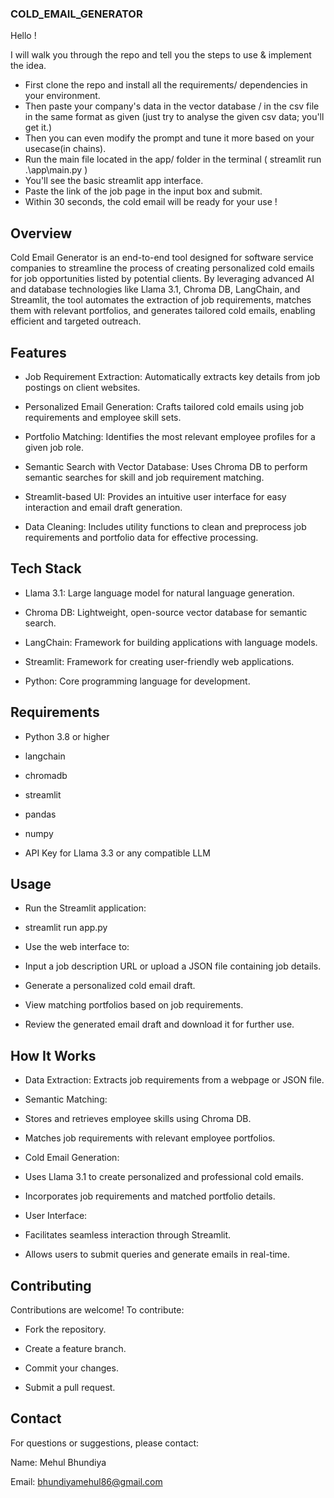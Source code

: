 ### COLD_EMAIL_GENERATOR

Hello !

I will walk you through the repo and tell you the steps to use & implement the idea.


- First clone the repo and install all the requirements/ dependencies in your environment.
- Then paste your company's data in the vector database / in the csv file in the same format as given (just try to analyse the given csv data; you'll get it.)
- Then you can even modify the prompt and tune it more based on your usecase(in chains).
- Run the main file located in the app/ folder in the terminal ( streamlit run .\app\main.py )
- You'll see the basic streamlit app interface.
- Paste the link of the job page in the input box and submit.
- Within 30 seconds, the cold email will be ready for your use !

## Overview

Cold Email Generator is an end-to-end tool designed for software service companies to streamline the process of creating personalized cold emails for job opportunities listed by potential clients. By leveraging advanced AI and database technologies like Llama 3.1, Chroma DB, LangChain, and Streamlit, the tool automates the extraction of job requirements, matches them with relevant portfolios, and generates tailored cold emails, enabling efficient and targeted outreach.

## Features

- Job Requirement Extraction: Automatically extracts key details from job postings on client websites.

- Personalized Email Generation: Crafts tailored cold emails using job requirements and employee skill sets.

- Portfolio Matching: Identifies the most relevant employee profiles for a given job role.

- Semantic Search with Vector Database: Uses Chroma DB to perform semantic searches for skill and job requirement matching.

- Streamlit-based UI: Provides an intuitive user interface for easy interaction and email draft generation.

- Data Cleaning: Includes utility functions to clean and preprocess job requirements and portfolio data for effective processing.

## Tech Stack

- Llama 3.1: Large language model for natural language generation.

- Chroma DB: Lightweight, open-source vector database for semantic search.

- LangChain: Framework for building applications with language models.

- Streamlit: Framework for creating user-friendly web applications.

- Python: Core programming language for development.

## Requirements

- Python 3.8 or higher

- langchain

- chromadb

- streamlit

- pandas

- numpy

- API Key for Llama 3.3 or any compatible LLM

## Usage

- Run the Streamlit application:

- streamlit run app.py

- Use the web interface to:

- Input a job description URL or upload a JSON file containing job details.

- Generate a personalized cold email draft.

- View matching portfolios based on job requirements.

- Review the generated email draft and download it for further use.

## How It Works

- Data Extraction: Extracts job requirements from a webpage or JSON file.

- Semantic Matching:

- Stores and retrieves employee skills using Chroma DB.

- Matches job requirements with relevant employee portfolios.

- Cold Email Generation:

- Uses Llama 3.1 to create personalized and professional cold emails.

- Incorporates job requirements and matched portfolio details.

- User Interface:

- Facilitates seamless interaction through Streamlit.

- Allows users to submit queries and generate emails in real-time.

## Contributing

 Contributions are welcome! To contribute:

- Fork the repository.

- Create a feature branch.

- Commit your changes.

- Submit a pull request.

## Contact

For questions or suggestions, please contact:

Name: Mehul Bhundiya

Email: bhundiyamehul86@gmail.com
